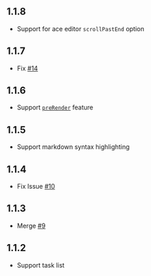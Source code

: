 ## 1.1.8

- Support for ace editor `scrollPastEnd` option

## 1.1.7

- Fix [#14](https://github.com/lon-yang/ngx-markdown-editor/issues/14)

## 1.1.6

- Support [`preRender`](https://github.com/lon-yang/ngx-markdown-editor/issues/13) feature

## 1.1.5

- Support markdown syntax highlighting

## 1.1.4

- Fix Issue [#10](https://github.com/lon-yang/ngx-markdown-editor/issues/10)

## 1.1.3

- Merge [#9](https://github.com/lon-yang/ngx-markdown-editor/pull/9)

## 1.1.2

- Support task list
